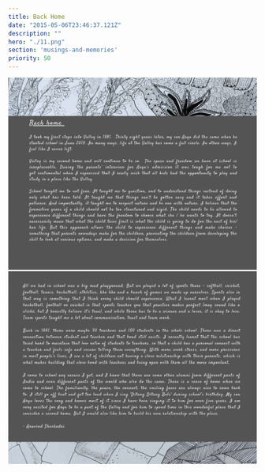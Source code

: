 ```yaml
---
title: Back Home
date: "2015-05-06T23:46:37.121Z"
description: ""
hero: "./11.png"
section: 'musings-and-memories'
priority: 50
---
```


![11](./11.png)
![12](./12.png)